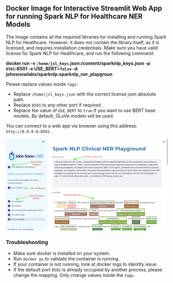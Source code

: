 ## Docker Image for Interactive Streamlit Web App for running Spark NLP for Healthcare NER Models

The Image contains all the required libraries for installing and running Spark NLP for Healthcare. However, it does not contain the library itself, as it is licensed, and requires installation credentials. Make sure you have valid license for Spark NLP for Healthcare, and run the following command:

**docker run -v `/home/jsl_keys`.json:/content/sparknlp_keys.json -p `8501`:8501 -e USE_BERT=`false` -d johnsnowlabs/sparknlp:sparknlp_ner_playgroun**

Please replace values inside `tags`:
- Replace `/home/jsl_keys.json` with the correct license json absolute path.
- Replace `8501` to any other port if required.
- Replace the value of `USE_BERT` to `true` if you want to use BERT base models. By default, GLoVe models will be used.

You can connect to a web app via browser using this address: `http://0.0.0.0:8501`.

![explanation](https://raw.githubusercontent.com/JohnSnowLabs/spark-nlp-workshop/master/jupyter/docker_image_nlp_hc_playground/ner_playground_exp.png)


### Troubleshooting
- Make sure docker is installed on your system.
- Run `docker ps` to validate the container is running.
- If your container is not running, look at docker logs to identify issue.
- If the default port `8501` is already occupied by another process, please change the mapping. Only change values inside the `tags`.
